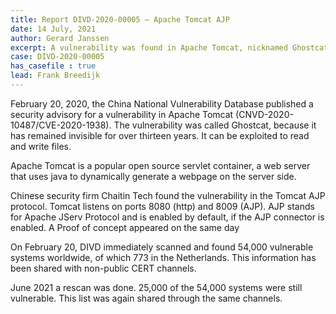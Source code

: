 ```yaml
---
title: Report DIVD-2020-00005 – Apache Tomcat AJP
date: 14 July, 2021
author: Gerard Janssen
excerpt: A vulnerability was found in Apache Tomcat, nicknamed Ghostcat. The DIVD scanned the web for vulnerable systems and shared this information through non-public CERT channels.
case: DIVD-2020-00005
has_casefile : true
lead: Frank Breedijk
---
```

February 20, 2020, the China National Vulnerability Database published a security advisory for a vulnerability in Apache Tomcat (CNVD-2020-10487/CVE-2020-1938). The vulnerability was called Ghostcat, because it has remained invisible for over thirteen years. It can be exploited to read and write files.

Apache Tomcat is a popular open source servlet container, a web server that uses java to dynamically generate a webpage on the server side.

Chinese security firm Chaitin Tech found the vulnerability in the Tomcat AJP protocol. Tomcat listens on ports 8080 (http) and 8009 (AJP). AJP stands for Apache JServ Protocol and is enabled by default, if the AJP connector is enabled. A Proof of concept appeared on the same day

On February 20, DIVD immediately scanned and found 54,000 vulnerable systems worldwide, of which 773 in the Netherlands. This information has been shared with non-public CERT channels.

June 2021 a rescan was done. 25,000 of the 54,000 systems were still vulnerable. This list was again shared through the same channels.
